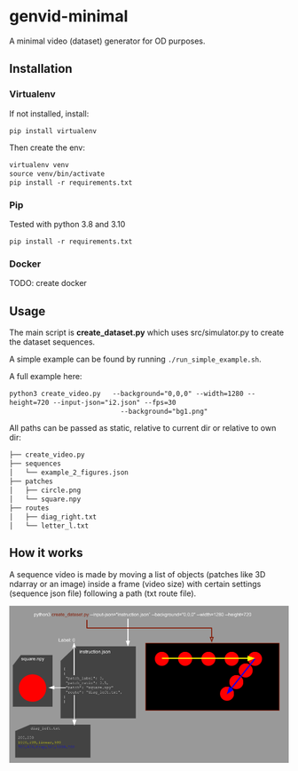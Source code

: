 # genvid-minimal

A minimal video (dataset) generator for OD purposes.

## Installation

### Virtualenv

If not installed, install:
```
pip install virtualenv
```
Then create the env:
```
virtualenv venv
source venv/bin/activate
pip install -r requirements.txt
```

### Pip

Tested with python 3.8 and 3.10 
```
pip install -r requirements.txt
```

### Docker

TODO: create docker

## Usage

The main script is **create_dataset.py** which uses src/simulator.py to create the dataset sequences.

A simple example can be found by running ` ./run_simple_example.sh `.

A full example here:

```
python3 create_video.py   --background="0,0,0" --width=1280 --height=720 --input-json="i2.json" --fps=30
                            --background="bg1.png"
```

All paths can be passed as static, relative to current dir or relative to own dir:

```
├── create_video.py
├── sequences
│   └── example_2_figures.json
├── patches
│   ├── circle.png
│   └── square.npy
├── routes
│   ├── diag_right.txt
│   └── letter_l.txt
```
## How it works

A sequence video is made by moving a list of objects (patches like 3D ndarray or an image) inside a frame (video size) with certain settings (sequence json file) following a path (txt route file).

![](repo_img/Diagrams.png)